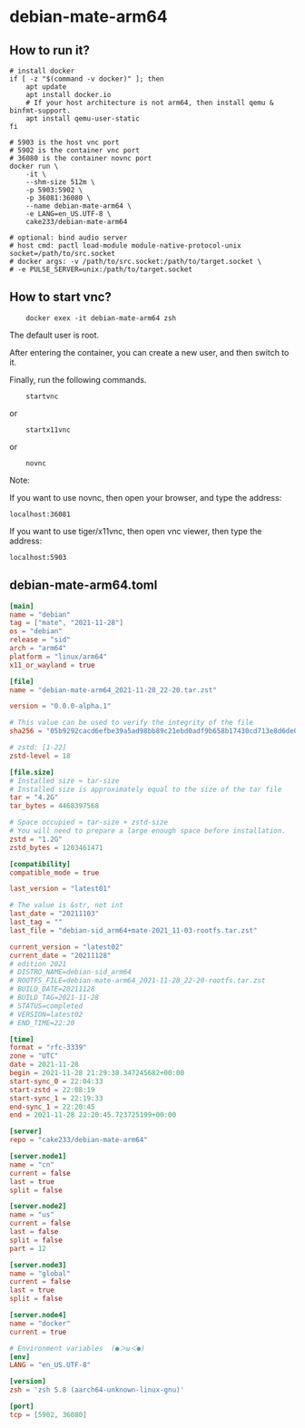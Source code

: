 # debian-mate-arm64

## How to run it?

```shell
# install docker
if [ -z "$(command -v docker)" ]; then
    apt update
    apt install docker.io
    # If your host architecture is not arm64, then install qemu & binfmt-support.
    apt install qemu-user-static
fi

# 5903 is the host vnc port
# 5902 is the container vnc port
# 36080 is the container novnc port
docker run \
    -it \
    --shm-size 512m \
    -p 5903:5902 \
    -p 36081:36080 \
    --name debian-mate-arm64 \
    -e LANG=en_US.UTF-8 \
    cake233/debian-mate-arm64

# optional: bind audio server
# host cmd: pactl load-module module-native-protocol-unix socket=/path/to/src.socket
# docker args: -v /path/to/src.socket:/path/to/target.socket \
# -e PULSE_SERVER=unix:/path/to/target.socket

```

## How to start vnc?

```shell
    docker exex -it debian-mate-arm64 zsh
```

The default user is root.

After entering the container, you can create a new user, and then switch to it.

Finally, run the following commands.

```shell
    startvnc
```

or

```shell
    startx11vnc
```

or

```shell
    novnc
```

Note:

If you want to use novnc, then open your browser, and type the address:

```
localhost:36081
```

If you want to use tiger/x11vnc, then open vnc viewer, then type the address:

```
localhost:5903
```

## debian-mate-arm64.toml

```toml
[main]
name = "debian"
tag = ["mate", "2021-11-28"]
os = "debian"
release = "sid"
arch = "arm64"
platform = "linux/arm64"
x11_or_wayland = true

[file]
name = "debian-mate-arm64_2021-11-28_22-20.tar.zst"

version = "0.0.0-alpha.1"

# This value can be used to verify the integrity of the file
sha256 = "05b9292cacd6efbe39a5ad98bb89c21ebd0adf9b658b17430cd713e8d6de0659"

# zstd: [1-22]
zstd-level = 18

[file.size]
# Installed size ≈ tar-size
# Installed size is approximately equal to the size of the tar file
tar = "4.2G"
tar_bytes = 4468397568

# Space occupied ≈ tar-size + zstd-size
# You will need to prepare a large enough space before installation.
zstd = "1.2G"
zstd_bytes = 1203461471

[compatibility]
compatible_mode = true

last_version = "latest01"

# The value is &str, not int
last_date = "20211103"
last_tag = ""
last_file = "debian-sid_arm64+mate-2021_11-03-rootfs.tar.zst"

current_version = "latest02"
current_date = "20211128"
# edition 2021
# DISTRO_NAME=debian-sid_arm64
# ROOTFS_FILE=debian-mate-arm64_2021-11-28_22-20-rootfs.tar.zst
# BUILD_DATE=20211128
# BUILD_TAG=2021-11-28
# STATUS=completed
# VERSION=latest02
# END_TIME=22:20

[time]
format = "rfc-3339"
zone = "UTC"
date = 2021-11-28
begin = 2021-11-28 21:29:38.347245682+00:00
start-sync_0 = 22:04:33
start-zstd = 22:08:19
start-sync_1 = 22:19:33
end-sync_1 = 22:20:45
end = 2021-11-28 22:20:45.723725199+00:00

[server]
repo = "cake233/debian-mate-arm64"

[server.node1]
name = "cn"
current = false
last = true
split = false

[server.node2]
name = "us"
current = false
last = false
split = false
part = 12

[server.node3]
name = "global"
current = false
last = true
split = false

[server.node4]
name = "docker"
current = true

# Environment variables  (●＞ω＜●)
[env]
LANG = "en_US.UTF-8"

[version]
zsh = 'zsh 5.8 (aarch64-unknown-linux-gnu)'

[port]
tcp = [5902, 36080]
```
